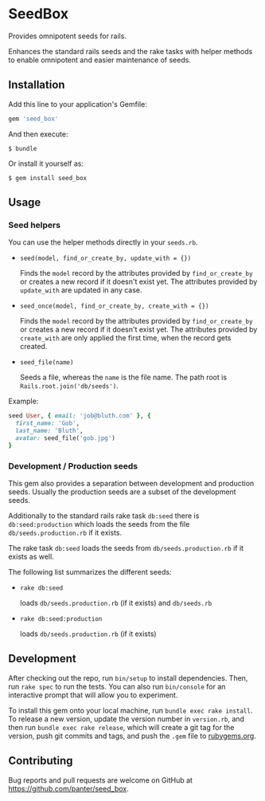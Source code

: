 # SeedBox

Provides omnipotent seeds for rails.

Enhances the standard rails seeds and the rake tasks with helper methods to
enable omnipotent and easier maintenance of seeds.

## Installation

Add this line to your application's Gemfile:

```ruby
gem 'seed_box'
```

And then execute:

    $ bundle

Or install it yourself as:

    $ gem install seed_box

## Usage

### Seed helpers

You can use the helper methods directly in your `seeds.rb`.

* `seed(model, find_or_create_by, update_with = {})`


  Finds the `model` record by the attributes provided by `find_or_create_by` or
  creates a new record if it doesn't exist yet. The attributes provided by
  `update_with` are updated in any case.

* `seed_once(model, find_or_create_by, create_with = {})`


  Finds the `model` record by the attributes provided by `find_or_create_by` or
  creates a new record if it doesn't exist yet. The attributes provided by
  `create_with` are only applied the first time, when the record gets created.

* `seed_file(name)`


  Seeds a file, whereas the `name` is the file name. The path root is
  `Rails.root.join('db/seeds')`.

Example:

```ruby
seed User, { email: 'job@bluth.com' }, {
  first_name: 'Gob',
  last_name: 'Bluth',
  avatar: seed_file('gob.jpg')
}
```

### Development / Production seeds

This gem also provides a separation between development and production seeds. Usually the production seeds are a subset of the development seeds.

Additionally to the standard rails rake task `db:seed` there is
`db:seed:production` which loads the seeds from the file
`db/seeds.production.rb` if it exists.

The rake task `db:seed` loads the seeds from `db/seeds.production.rb` if it
exists as well.

The following list summarizes the different seeds:

* `rake db:seed`


  loads `db/seeds.production.rb` (if it exists) and
  `db/seeds.rb`

* `rake db:seed:production`


   loads `db/seeds.production.rb` (if it exists)

## Development

After checking out the repo, run `bin/setup` to install dependencies. Then, run `rake spec` to run the tests. You can also run `bin/console` for an interactive prompt that will allow you to experiment.

To install this gem onto your local machine, run `bundle exec rake install`. To release a new version, update the version number in `version.rb`, and then run `bundle exec rake release`, which will create a git tag for the version, push git commits and tags, and push the `.gem` file to [rubygems.org](https://rubygems.org).

## Contributing

Bug reports and pull requests are welcome on GitHub at https://github.com/panter/seed_box.
